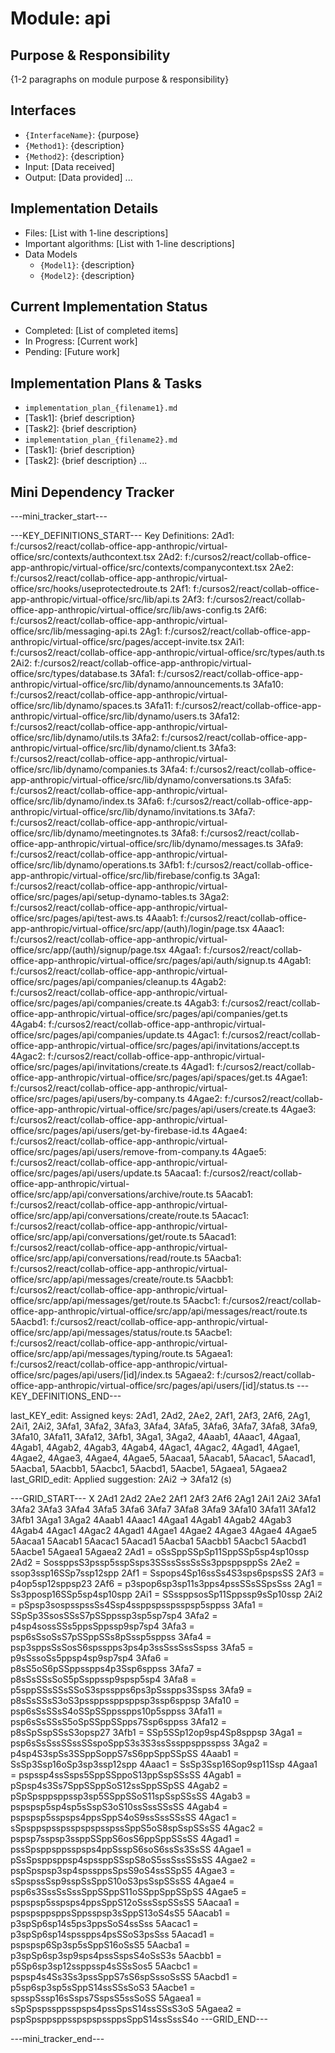 # Module: api

## Purpose & Responsibility
{1-2 paragraphs on module purpose & responsibility}

## Interfaces
* `{InterfaceName}`: {purpose}
* `{Method1}`: {description}
* `{Method2}`: {description}
* Input: [Data received]
* Output: [Data provided]
...

## Implementation Details
* Files: [List with 1-line descriptions]
* Important algorithms: [List with 1-line descriptions]
* Data Models
    * `{Model1}`: {description}
    * `{Model2}`: {description}

## Current Implementation Status
* Completed: [List of completed items]
* In Progress: [Current work]
* Pending: [Future work]

## Implementation Plans & Tasks
* `implementation_plan_{filename1}.md`
* [Task1]: {brief description}
* [Task2]: {brief description}
* `implementation_plan_{filename2}.md`
* [Task1]: {brief description}
* [Task2]: {brief description} 
...

## Mini Dependency Tracker
---mini_tracker_start---

---KEY_DEFINITIONS_START---
Key Definitions:
2Ad1: f:/cursos2/react/collab-office-app-anthropic/virtual-office/src/contexts/authcontext.tsx
2Ad2: f:/cursos2/react/collab-office-app-anthropic/virtual-office/src/contexts/companycontext.tsx
2Ae2: f:/cursos2/react/collab-office-app-anthropic/virtual-office/src/hooks/useprotectedroute.ts
2Af1: f:/cursos2/react/collab-office-app-anthropic/virtual-office/src/lib/api.ts
2Af3: f:/cursos2/react/collab-office-app-anthropic/virtual-office/src/lib/aws-config.ts
2Af6: f:/cursos2/react/collab-office-app-anthropic/virtual-office/src/lib/messaging-api.ts
2Ag1: f:/cursos2/react/collab-office-app-anthropic/virtual-office/src/pages/accept-invite.tsx
2Ai1: f:/cursos2/react/collab-office-app-anthropic/virtual-office/src/types/auth.ts
2Ai2: f:/cursos2/react/collab-office-app-anthropic/virtual-office/src/types/database.ts
3Afa1: f:/cursos2/react/collab-office-app-anthropic/virtual-office/src/lib/dynamo/announcements.ts
3Afa10: f:/cursos2/react/collab-office-app-anthropic/virtual-office/src/lib/dynamo/spaces.ts
3Afa11: f:/cursos2/react/collab-office-app-anthropic/virtual-office/src/lib/dynamo/users.ts
3Afa12: f:/cursos2/react/collab-office-app-anthropic/virtual-office/src/lib/dynamo/utils.ts
3Afa2: f:/cursos2/react/collab-office-app-anthropic/virtual-office/src/lib/dynamo/client.ts
3Afa3: f:/cursos2/react/collab-office-app-anthropic/virtual-office/src/lib/dynamo/companies.ts
3Afa4: f:/cursos2/react/collab-office-app-anthropic/virtual-office/src/lib/dynamo/conversations.ts
3Afa5: f:/cursos2/react/collab-office-app-anthropic/virtual-office/src/lib/dynamo/index.ts
3Afa6: f:/cursos2/react/collab-office-app-anthropic/virtual-office/src/lib/dynamo/invitations.ts
3Afa7: f:/cursos2/react/collab-office-app-anthropic/virtual-office/src/lib/dynamo/meetingnotes.ts
3Afa8: f:/cursos2/react/collab-office-app-anthropic/virtual-office/src/lib/dynamo/messages.ts
3Afa9: f:/cursos2/react/collab-office-app-anthropic/virtual-office/src/lib/dynamo/operations.ts
3Afb1: f:/cursos2/react/collab-office-app-anthropic/virtual-office/src/lib/firebase/config.ts
3Aga1: f:/cursos2/react/collab-office-app-anthropic/virtual-office/src/pages/api/setup-dynamo-tables.ts
3Aga2: f:/cursos2/react/collab-office-app-anthropic/virtual-office/src/pages/api/test-aws.ts
4Aaab1: f:/cursos2/react/collab-office-app-anthropic/virtual-office/src/app/(auth)/login/page.tsx
4Aaac1: f:/cursos2/react/collab-office-app-anthropic/virtual-office/src/app/(auth)/signup/page.tsx
4Agaa1: f:/cursos2/react/collab-office-app-anthropic/virtual-office/src/pages/api/auth/signup.ts
4Agab1: f:/cursos2/react/collab-office-app-anthropic/virtual-office/src/pages/api/companies/cleanup.ts
4Agab2: f:/cursos2/react/collab-office-app-anthropic/virtual-office/src/pages/api/companies/create.ts
4Agab3: f:/cursos2/react/collab-office-app-anthropic/virtual-office/src/pages/api/companies/get.ts
4Agab4: f:/cursos2/react/collab-office-app-anthropic/virtual-office/src/pages/api/companies/update.ts
4Agac1: f:/cursos2/react/collab-office-app-anthropic/virtual-office/src/pages/api/invitations/accept.ts
4Agac2: f:/cursos2/react/collab-office-app-anthropic/virtual-office/src/pages/api/invitations/create.ts
4Agad1: f:/cursos2/react/collab-office-app-anthropic/virtual-office/src/pages/api/spaces/get.ts
4Agae1: f:/cursos2/react/collab-office-app-anthropic/virtual-office/src/pages/api/users/by-company.ts
4Agae2: f:/cursos2/react/collab-office-app-anthropic/virtual-office/src/pages/api/users/create.ts
4Agae3: f:/cursos2/react/collab-office-app-anthropic/virtual-office/src/pages/api/users/get-by-firebase-id.ts
4Agae4: f:/cursos2/react/collab-office-app-anthropic/virtual-office/src/pages/api/users/remove-from-company.ts
4Agae5: f:/cursos2/react/collab-office-app-anthropic/virtual-office/src/pages/api/users/update.ts
5Aacaa1: f:/cursos2/react/collab-office-app-anthropic/virtual-office/src/app/api/conversations/archive/route.ts
5Aacab1: f:/cursos2/react/collab-office-app-anthropic/virtual-office/src/app/api/conversations/create/route.ts
5Aacac1: f:/cursos2/react/collab-office-app-anthropic/virtual-office/src/app/api/conversations/get/route.ts
5Aacad1: f:/cursos2/react/collab-office-app-anthropic/virtual-office/src/app/api/conversations/read/route.ts
5Aacba1: f:/cursos2/react/collab-office-app-anthropic/virtual-office/src/app/api/messages/create/route.ts
5Aacbb1: f:/cursos2/react/collab-office-app-anthropic/virtual-office/src/app/api/messages/get/route.ts
5Aacbc1: f:/cursos2/react/collab-office-app-anthropic/virtual-office/src/app/api/messages/react/route.ts
5Aacbd1: f:/cursos2/react/collab-office-app-anthropic/virtual-office/src/app/api/messages/status/route.ts
5Aacbe1: f:/cursos2/react/collab-office-app-anthropic/virtual-office/src/app/api/messages/typing/route.ts
5Agaea1: f:/cursos2/react/collab-office-app-anthropic/virtual-office/src/pages/api/users/[id]/index.ts
5Agaea2: f:/cursos2/react/collab-office-app-anthropic/virtual-office/src/pages/api/users/[id]/status.ts
---KEY_DEFINITIONS_END---

last_KEY_edit: Assigned keys: 2Ad1, 2Ad2, 2Ae2, 2Af1, 2Af3, 2Af6, 2Ag1, 2Ai1, 2Ai2, 3Afa1, 3Afa2, 3Afa3, 3Afa4, 3Afa5, 3Afa6, 3Afa7, 3Afa8, 3Afa9, 3Afa10, 3Afa11, 3Afa12, 3Afb1, 3Aga1, 3Aga2, 4Aaab1, 4Aaac1, 4Agaa1, 4Agab1, 4Agab2, 4Agab3, 4Agab4, 4Agac1, 4Agac2, 4Agad1, 4Agae1, 4Agae2, 4Agae3, 4Agae4, 4Agae5, 5Aacaa1, 5Aacab1, 5Aacac1, 5Aacad1, 5Aacba1, 5Aacbb1, 5Aacbc1, 5Aacbd1, 5Aacbe1, 5Agaea1, 5Agaea2
last_GRID_edit: Applied suggestion: 2Ai2 -> 3Afa12 (s)

---GRID_START---
X 2Ad1 2Ad2 2Ae2 2Af1 2Af3 2Af6 2Ag1 2Ai1 2Ai2 3Afa1 3Afa2 3Afa3 3Afa4 3Afa5 3Afa6 3Afa7 3Afa8 3Afa9 3Afa10 3Afa11 3Afa12 3Afb1 3Aga1 3Aga2 4Aaab1 4Aaac1 4Agaa1 4Agab1 4Agab2 4Agab3 4Agab4 4Agac1 4Agac2 4Agad1 4Agae1 4Agae2 4Agae3 4Agae4 4Agae5 5Aacaa1 5Aacab1 5Aacac1 5Aacad1 5Aacba1 5Aacbb1 5Aacbc1 5Aacbd1 5Aacbe1 5Agaea1 5Agaea2
2Ad1 = oSsSppSSpSp11SppSSp5sp4sp10ssp
2Ad2 = SossppsS3pssp5sspSsps3SSssSssSsSs3ppsppsppSs
2Ae2 = ssop3ssp16SSp7ssp12spp
2Af1 = Sspops4Sp16ssSs4S3sps6pspsSS
2Af3 = p4op5sp12sppsp23
2Af6 = p3spop6sp3sp11s3pps4pssSSsSSpsSss
2Ag1 = Ss3pposp16SSp5sp4sp10spp
2Ai1 = SSssppsosSp11Sppssp9sSp10ssp
2Ai2 = pSpsp3sospsspssSs4Ssp4ssppspsspsspsp5sppss
3Afa1 = SSpSp3SsosSSsS7pSSppssp3sp5sp7sp4
3Afa2 = p4sp4sossSSs5ppsSppssp9sp7sp4
3Afa3 = psp6sSsoSsS7pSSppSSs8pSssp5sppss
3Afa4 = psp3sppsSsSosS6spsspps3ps4p3ssSssSssSspss
3Afa5 = p9sSssoSs5ppsp4sp9sp7sp4
3Afa6 = p8sS5oS6pSSppsspps4p3Ssp6sppss
3Afa7 = p8sSsSSsSoS5pSsppssp9spsp5sp4
3Afa8 = p5sppSSsSSsSSoS3spsspps6ps3pSsspps3Sspss
3Afa9 = p8sSsSSsS3oS3pssppssppsppsp3ssp6sppsp
3Afa10 = psp6sSsSSsS4oSSpSSppsspps10p5sppss
3Afa11 = psp6sSsSSsS5oSpSSppSSpps7Ssp6sppss
3Afa12 = p8sSpSspSSsS3opsp27
3Afb1 = SSp5SSp12op9sp4Sp8sppsp
3Aga1 = psp6sSsSssSSssSSspoSppS3s3S3ssSssppsppsspss
3Aga2 = p4sp4S3spSs3SSppSoppS7sS6ppSppSSpSS
4Aaab1 = SsSp3Ssp16oSp3sp3ssp12spp
4Aaac1 = SsSp3Ssp16Sop9sp11Ssp
4Agaa1 = pspssp4ssSsps5SppSSppoS13ppSspSSsSS
4Agab1 = pSpsp4s3Ss7SppSSppSoS12ssSppSSpSS
4Agab2 = pSpSpsppsppssp3sp5SSppSSoS11spSspSSsSS
4Agab3 = pspspsp5sp4sp5sSspS3oS10ssSssSSsSS
4Agab4 = pspspsp5sspsps4ppsSppS4oS9ssSssSSsSS
4Agac1 = sSpsppspsspsspspspsspssSppS5oS8spSspSSsSS
4Agac2 = pspsp7sspsp3ssppSSppS6osS6ppSppSSsSS
4Agad1 = pssSpsppsppsspsps4ppSsspS6soS6ssSs3SsSS
4Agae1 = pSsSpsppsppsp4spssppSSspS8oS5ssSssSSsSS
4Agae2 = pspSpspsp3sp4spssppsSpsS9oS4ssSSpS5
4Agae3 = sSpspssSsp9sspSsSppS10oS3psSspSSsSS
4Agae4 = psp6s3SssSsSssSppSSppS11oSSppSppSSpSS
4Agae5 = pspspsp5sspsps4ppsSppS12oSssSspSSsSS
5Aacaa1 = pspspsppsppsSppsspsp3sSppS13oS4sS5
5Aacab1 = p3spSp6sp14s5ps3ppsSoS4ssSss
5Aacac1 = p3spSp6sp14spsspps4psSSoS3psSss
5Aacad1 = pspspsp6Sp3sp5sSppS16oSsS5
5Aacba1 = p3spSp6sp3sp9sps4pssSspsS4oSsS3s
5Aacbb1 = p5Sp6sp3sp12ssppssp4sSSsSos5
5Aacbc1 = pspsp4s4Ss3Ss3pssSppS7sS6spSssoSsSS
5Aacbd1 = p5sp6sp3sp5sSppS14ssSSsSoS3
5Aacbe1 = spsspSssp16sSsps7SspsS5ssSoSS
5Agaea1 = sSpSpspssppsspsps4pssSpsS14ssSSsS3oS
5Agaea2 = pspSpsppsppsspspspssppsSppS14ssSssS4o
---GRID_END---

---mini_tracker_end---
